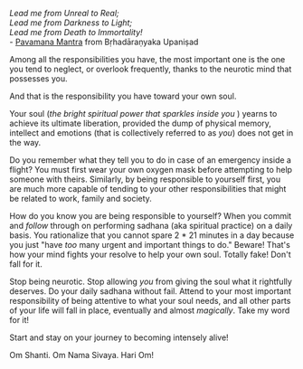 
<!-- title: The Ultimate Responsibility -->

_Lead me from Unreal to Real;_  
_Lead me from Darkness to Light;_  
_Lead me from Death to Immortality!_  
	- [Pavamana Mantra](https://en.wikipedia.org/wiki/Pavamana_Mantra) from Bṛhadāraṇyaka Upaniṣad

Among all the responsibilities you have, the most important one is the one you tend to neglect, or overlook frequently, thanks to the neurotic mind that possesses you.

And that is the responsibility you have toward your own soul.

Your soul (_the bright spiritual power that sparkles inside you_ ) yearns to achieve its ultimate liberation, provided the dump of physical memory, intellect and emotions (that is collectively referred to as _you_) does not get in the way.

Do you remember what they tell you to do in case of an emergency inside a flight? You must first wear your own oxygen mask before attempting to help someone with theirs. Similarly, by being responsible to yourself first, you are much more capable of tending to your other responsibilities that might be related to work, family and society. 

How do you know you are being responsible to yourself? When you commit and *follow* through on performing sadhana (aka spiritual practice) on a daily basis. You rationalize that you cannot spare 2 * 21 minutes in a day because you just "have _too_ many urgent and important things to do." Beware! That's how your mind fights your resolve to help your own soul. Totally fake! Don't fall for it.

Stop being neurotic. Stop allowing _you_ from giving the soul what it rightfully deserves. Do your daily sadhana without fail. Attend to your most important responsibility of being attentive to what your soul needs, and all other parts of your life will fall in place, eventually and almost _magically_. Take my word for it!

Start and stay on your journey to becoming intensely alive!

Om Shanti. Om Nama Sivaya. Hari Om!

